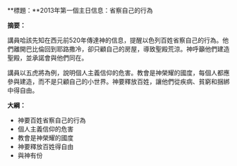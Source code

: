 **標題：**2013年第一個主日信息：省察自己的行為

**摘要：**

講員哈該先知在西元前520年傳達神的信息，提醒以色列百姓省察自己的行為。他們離開巴比倫回到耶路撒冷，卻只顧自己的房屋，導致聖殿荒涼。神呼籲他們建造聖殿，並承諾會與他們同在。

講員以五虎將為例，說明個人主義信仰的危害。教會是神榮耀的國度，每個人都應參與建造，而不是只顧自己的小世界。神要釋放百姓，讓他們從疾病、貧窮和捆綁中得自由。

**大綱：**

* 神要百姓省察自己的行為
* 個人主義信仰的危害
* 教會是神榮耀的國度
* 神要釋放百姓得自由
* 與神有份